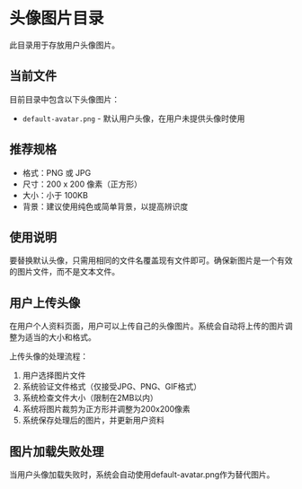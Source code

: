 # 头像图片目录

此目录用于存放用户头像图片。

## 当前文件

目前目录中包含以下头像图片：
- `default-avatar.png` - 默认用户头像，在用户未提供头像时使用

## 推荐规格

- 格式：PNG 或 JPG
- 尺寸：200 x 200 像素（正方形）
- 大小：小于 100KB
- 背景：建议使用纯色或简单背景，以提高辨识度

## 使用说明

要替换默认头像，只需用相同的文件名覆盖现有文件即可。确保新图片是一个有效的图片文件，而不是文本文件。

## 用户上传头像

在用户个人资料页面，用户可以上传自己的头像图片。系统会自动将上传的图片调整为适当的大小和格式。

上传头像的处理流程：
1. 用户选择图片文件
2. 系统验证文件格式（仅接受JPG、PNG、GIF格式）
3. 系统检查文件大小（限制在2MB以内）
4. 系统将图片裁剪为正方形并调整为200x200像素
5. 系统保存处理后的图片，并更新用户资料

## 图片加载失败处理

当用户头像加载失败时，系统会自动使用default-avatar.png作为替代图片。 